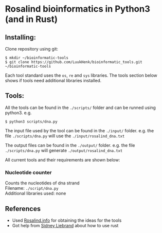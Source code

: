 # Rosalind bioinformatics in Python3 (and in Rust)

## Installing:
Clone repository using git:

```
$ mkdir ~/bioinformatic-tools
$ git clone https://github.com/LuukHenk/bioinformatic_tools.git ~/bioinformatic-tools
```

Each tool standard uses the `os`, `re` and `sys` libraries. The tools section below shows if tools need additional libraries installed.

## Tools:
All the tools can be found in the `./scripts/` folder and can be runned using python3. e.g.
```
$ python3 scripts/dna.py
```

The input file used by the tool can be found in the `./input/` folder. e.g. the file
`./scripts/dna.py` will use the `./input/rosalind_dna.txt`

The output files can be found in the `./output/` folder. e.g. the file `./scripts/dna.py` will
generate `./output/rosalind_dna.txt`

All current tools and their requirements are shown below:

### Nucleotide counter
Counts the nucleotides of dna strand <br />
Filename: `./script/dna.py` <br />
Additional libraries used: none

## References
- Used [Rosalind.info](http://rosalind.info/) for obtaining the ideas for the tools
- Got help from [Sidney Liebrand](https://github.com/SidOfc) about how to use rust
